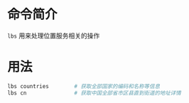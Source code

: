 命令简介
======= 

`lbs` 用来处理位置服务相关的操作
    

用法
=======

```bash
lbs countries        # 获取全部国家的编码和名称等信息
lbs cn               # 获取中国全部省市区县直到街道的地址详情
```